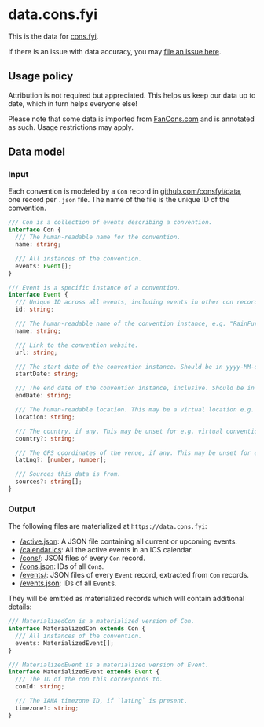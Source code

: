 # data.cons.fyi

This is the data for [cons.fyi](https://cons.fyi).

If there is an issue with data accuracy, you may [file an issue here](https://github.com/consfyi/data/issues/new?template=missing-or-incorrect-convention.md).

## Usage policy

Attribution is not required but appreciated. This helps us keep our data up to date, which in turn helps everyone else!

Please note that some data is imported from [FanCons.com](https://fancons.com) and is annotated as such. Usage restrictions may apply.

## Data model

### Input

Each convention is modeled by a `Con` record in [github.com/consfyi/data](https://github.com/consfyi/data), one record per `.json` file. The name of the file is the unique ID of the convention.

```typescript
/// Con is a collection of events describing a convention.
interface Con {
  /// The human-readable name for the convention.
  name: string;

  /// All instances of the convention.
  events: Event[];
}

/// Event is a specific instance of a convention.
interface Event {
  /// Unique ID across all events, including events in other con records. It should include the convention name, e.g. `rainfurrest-2016`.
  id: string;

  /// The human-readable name of the convention instance, e.g. "RainFurrest 2016".
  name: string;

  /// Link to the convention website.
  url: string;

  /// The start date of the convention instance. Should be in yyyy-MM-dd format.
  startDate: string;

  /// The end date of the convention instance, inclusive. Should be in yyyy-MM-dd format.
  endDate: string;

  /// The human-readable location. This may be a virtual location e.g. "VRChat".
  location: string;

  /// The country, if any. This may be unset for e.g. virtual conventions.
  country?: string;

  /// The GPS coordinates of the venue, if any. This may be unset for e.g. virtual conventions.
  latLng?: [number, number];

  /// Sources this data is from.
  sources?: string[];
}
```

### Output

The following files are materialized at `https://data.cons.fyi`:
- [/active.json](/active.json): A JSON file containing all current or upcoming events.
- [/calendar.ics](/calendar.ics): All the active events in an ICS calendar.
- [/cons/](/cons/): JSON files of every `Con` record.
- [/cons.json](/cons.json): IDs of all `Con`s.
- [/events/](/events/): JSON files of every `Event` record, extracted from `Con` records.
- [/events.json](/events.json): IDs of all `Event`s.

They will be emitted as materialized records which will contain additional details:

```typescript
/// MaterializedCon is a materialized version of Con.
interface MaterializedCon extends Con {
  /// All instances of the convention.
  events: MaterializedEvent[];
}

/// MaterializedEvent is a materialized version of Event.
interface MaterializedEvent extends Event {
  /// The ID of the con this corresponds to.
  conId: string;

  /// The IANA timezone ID, if `latLng` is present.
  timezone?: string;
}
```
